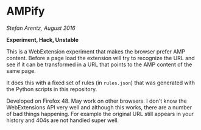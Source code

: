 AMPify
=

*Stefan Arentz, August 2016*

__Experiment, Hack, Unstable__

This is a WebExtension experiment that makes the browser prefer AMP content. Before a page load the extension will try to recognize the URL and see if it can be transformed in a URL that points to the AMP content of the same page.

It does this with a fixed set of rules (in `rules.json`) that was generated with the Python scripts in this repository.

Developed on Firefox 48. May work on other browsers. I don't know the WebExtensions API very well and although this works, there are a number of bad things happening. For example the original URL still appears in your history and 404s are not handled super well.

